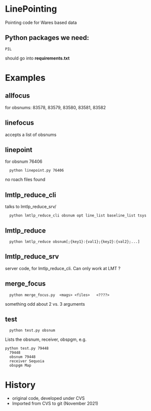 # LinePointing

Pointing code for Wares based data

## Python packages we need:


    PIL
	 
should go into **requirements.txt**

	 

# Examples

## allfocus

for obsnums: 83578, 83579, 83580, 83581, 83582

## linefocus

accepts a list of obsnums

## linepoint

for obsnum 76406

      python linepoint.py 76406
	  
no roach files found

## lmtlp_reduce_cli

talks to lmtlp_reduce_srv/

      python lmtlp_reduce_cli obsnum opt line_list baseline_list tsys

## lmtlp_reduce

      python lmtlp_reduce obsnum[;{key1}:{val1};{key2}:{val2};...]
	  
## lmtlp_reduce_srv

server code, for lmtlp_reduce_cli. Can only work at LMT ?

## merge_focus

      python merge_focus.py  <mags> <files>   <????>
	  
something odd about 2 vs. 3 arguments

## test

      python test.py obsnum
	  
Lists the obsnum, receiver, obspgm, e.g.

    python test.py 79448
      79448
      obsnum 79448
      receiver Sequoia
      obspgm Map



# History

* original code, developed under CVS
* Imported from CVS to git (November 2021)
